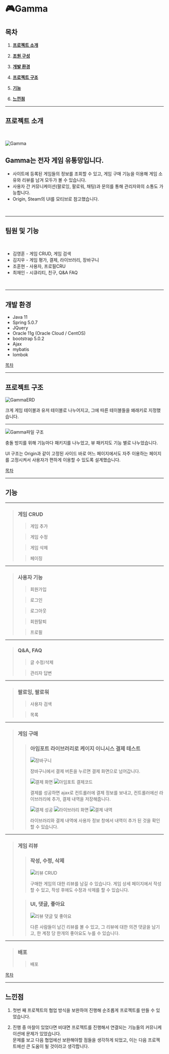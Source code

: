 # 🎮Gamma
## 목차
1. [**프로젝트 소개**](#프로젝트-소개)

2. [**조원 구성**](#조원-구성)

3. [**개발 환경**](#개발-환경)

4. [**프로젝트 구조**](#프로젝트-구조)

5. [**기능**](#기능)

6. [**느낀점**](#느낀점)

---

## 프로젝트 소개

<br/>

![Gamma](https://user-images.githubusercontent.com/85823060/139039806-6a768c47-937e-44df-a37c-a2b1c8b3b134.png)

## Gamma는 전자 게임 유통망입니다.
* 사이트에 등록된 게임들의 정보를 조회할 수 있고, 게임 구매 기능을 이용해 게임 소유와 리뷰를 남겨 모두가 볼 수 있습니다.
* 사용자 간 커뮤니케이션(팔로잉, 팔로워, 채팅)과 문의를 통해 관리자와의 소통도 가능합니다.
* Origin, Steam의 UI를 모티브로 참고했습니다.

<br/>

---

## 팀원 및 기능 

<br/>

* 김영훈 - 게임 CRUD, 게임 검색
* 김지우 - 게임 평가, 결제, 라이브러리, 장바구니
* 조훈현 - 사용자, 프로필CRU
* 최재인 - 시큐리티, 친구, Q&A FAQ


<br/>

---

## 개발 환경
* Java 11
* Spring 5.0.7
* JQuery
* Oracle 11g (Oracle Cloud / CentOS)
* bootstrap 5.0.2
* Ajax
* mybatis
* lombok

[목차](#목차)

---
## 프로젝트 구조

![GammaERD](https://user-images.githubusercontent.com/85823060/138556497-7ae1d0fc-47c1-464b-91c5-b961da713d75.png)

크게 게임 테이블과 유저 테이블로 나누어지고, 그에 따른 테이블들을 왜래키로 지정했습니다.

---

![Gamma파일 구조](https://user-images.githubusercontent.com/85823060/138556655-2a0b9359-4d6f-44f5-a768-cc6eeec1b7a5.png)

충돌 방지를 위해 기능마다 패키지를 나누었고, 뷰 패키지도 기능 별로 나누었습니다.

UI 구조는 Origin과 같이 고정된 사이드 바로 어느 페이지에서도 자주 이용하는 페이지를 고정시켜서 사용자가 편하게 이용할 수 있도록 설계했습니다.

[목차](#목차)

---

## 기능

---
> ### 게임 CRUD
>> 게임 추가   
>> 
>
>> 게임 수정
>> 
>
>> 게임 삭제
>>
>
>> 페이징
>> 
>

---

> ### 사용자 기능
>> 회원가입   
>>
>
>> 로그인   
>>
>
>> 로그아웃   
>>
>
>> 회원탈퇴   
>>
>
>> 프로필   
>> 
> 

---

> ### Q&A, FAQ
>> 글 수정/삭제   
>> 
> 
>> 관리자 답변   
>> 
> 
---

> ### 팔로잉, 팔로워
>> 사용자 검색   
>>
>
>> 목록   
>> 
>

---
> ### 게임 구매
>> ### 아임포트 라이브러리로 케이지 이니시스 결제 테스트   
>> ![장바구니](https://user-images.githubusercontent.com/85823060/142520107-ff783715-18b9-4ef6-b0a8-f432dc557ee2.png)
>> 
>> 장바구니에서 결제 버튼을 누르면 결제 화면으로 넘어갑니다.
>> 
>> ![결제 화면](https://user-images.githubusercontent.com/85823060/142520184-df085c60-b4f4-47de-a565-f3d7032402ff.png)
>> ![아임포트 결제코드](https://user-images.githubusercontent.com/85823060/142520219-7f60f431-ab9a-4f68-89d4-45970e389a9a.png)
>> 
>> 결제를 성공하면 ajax로 컨트롤러에 결제 정보를 보내고, 컨트롤러에선 라이브러리에 추가, 결제 내역을 저장해줍니다.
>> 
>> ![결제 성공](https://user-images.githubusercontent.com/85823060/142520231-01a1fb34-88c6-4713-adb9-46386e5af45e.png)
>> ![라이브러리 화면](https://user-images.githubusercontent.com/85823060/142520369-cd588f69-7ce8-41b9-9de0-30acdd97215c.png)
>> ![결제 내역](https://user-images.githubusercontent.com/85823060/142520378-fe236c70-76bf-4667-98f5-dbaac1dc8632.png)
>> 
>> 라이브러리와 결제 내역에 사용자 정보 창에서 내역이 추가 된 것을 확인할 수 있습니다.

---
> ### 게임 리뷰
>> ### 작성, 수정, 삭제   
>> ![리뷰 CRUD](https://user-images.githubusercontent.com/85823060/142524405-fb6a4d69-6691-4375-b462-663be780c083.gif)
>> 
>> 구매한 게임의 대한 리뷰를 남길 수 있습니다. 게임 상세 페이지에서 작성할 수 있고, 작성 후에도 수정과 삭제를 할 수 있습니다.
>> 
>
>> ### UI, 댓글, 좋아요   
>> ![리뷰 댓글 및 좋아요](https://user-images.githubusercontent.com/85823060/142528442-3f87d21f-ca7b-4ab1-9297-a346c5d63e51.gif)
>> 
>> 다른 사람들이 남긴 리뷰를 볼 수 있고, 그 리뷰에 대한 의견 댓글을 남기고, 한 계정 당 한개의 좋아요도 누를 수 있습니다.
>> 
> 

---

> ### 배포
>> 배포   

[목차](#목차)

---

## 느낀점

1. 첫번 째 프로젝트의 협업 방식을 보완하여 진행해 순조롭게 프로젝트를 만들 수 있었습니다.

2. 진행 중 마찰이 있었다면 비대면 프로젝트를 진행해서 연결되는 기능들의 커뮤니케이션에 문제가 있었습니다.    
   문제를 보고 다음 협업에선 보완해야할 점들을 생각하게 되었고, 이는 다음 프로젝트에선 큰 도움이 될 것이라고 생각합니다.
